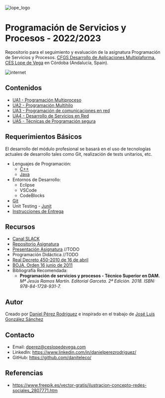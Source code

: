 ![lope_logo](https://www.ceslopedevega.com/wp-content/uploads/2020/03/pruebalogo.svg_.png)

# Programación de Servicios y Procesos - 2022/2023

Repositorio para el seguimiento y evaluación de la asignatura Programación de Servicios y Procesos.
[CFGS Desarrollo de Aplicaciones Multiplaforma.](https://www.ceslopedevega.com/grado-superior-desarrollo-de-aplicaciones-multiplataforma/)
[CES Lope de Vega](https://www.ceslopedevega.com/) en Córdoba (Andalucía, Spain).

![internet](https://img.freepik.com/vector-gratis/ilustracion-concepto-redes-sociales_53876-17828.jpg?)


## Contenidos
- [UA1 - Programación Multiproceso](https://github.com/daniteleco/psp-22-23/tree/main/UA1)
- [UA2 - Programación Multihilo](https://github.com/daniteleco/psp-22-23/tree/main/UA2)
- [UA3 - Programación de comunicaciones en red](https://github.com/daniteleco/psp-22-23/tree/main/UA3)
- [UA4 - Desarrollo de Servicios en Red](https://github.com/daniteleco/psp-22-23/tree/main/UA4)
- [UA5 - Técnicas de Programación segura](https://github.com/daniteleco/psp-22-23/tree/main/UA5)

## Requerimientos Básicos

El desarrollo del módulo profesional se basará en el uso de tecnologías actuales de desarrollo tales como Git, realización de tests unitarios, etc.

- Lenguajes de Programación:
  - [C++](https://isocpp.org/)
  - [Java](https://docs.oracle.com/en/java/javase/18/docs/api/index.html)
- Entornos de Desarrollo:
  - Eclipse
  - VSCode
  - CodeBlocks
- [Git](https://git-scm.com/)
- Unit Testing - [Junit](https://junit.org/junit5/)
- [Instrucciones de Entrega](https://github.com/daniteleco/psp-22-23/tree/main/INSTRUCCIONES_ENTREGAS.md)

## Recursos

- [Canal SLACK](https://psp-2223.slack.com/)
- [Repositorio Asignatura](https://github.com/daniteleco/psp-22-23)
- [Presentación Asignatura](https://docs.google.com/presentation/d/e/2PACX-1vThgrhL3Xa-ikJbOLEhtFyXF719GTm6M4rSH0FiDisNHK13id7bxeD7FpccvOkjnZFIjf_GfmKF3CFd/pub?start=true&loop=false&delayms=10000&slide=id.gedc4121aa8_0_925) //TODO
- Programación Didáctica //TODO
- [Real Decreto 450-2010 de 16 de abril](https://www.boe.es/buscar/doc.php?id=BOE-A-2010-8067)
- [BOJA. Orden 16 junio de 2011](https://www.juntadeandalucia.es/boja/2011/142/20)
- Bibliografía Recomendada:
  - **Programación de servicios y procesos - Técnico Superior en DAM.** *Mª Jesús Ramos Martín. Editorial Garceta. 2ª Edición. 2018. ISBN: 978-84-1728-931-7.*


## Autor

Creado por [Daniel Pérez Rodríguez](https://twitter.com/daniteleco) e inspirado en el trabajo de [José Luis González Sánchez](https://github.com/joseluisgs/ProgServiciosProcesos-00-2021-2022)

## Contacto
- Email: [dperez@ceslopedevega.com](mailto:dperez@ceslopedevega.com)
- LinkedIn: https://www.linkedin.com/in/danielperezrodriguez/
- GitHub: https://github.com/daniteleco/

## Referencias

- https://www.freepik.es/vector-gratis/ilustracion-concepto-redes-sociales_2807771.htm
